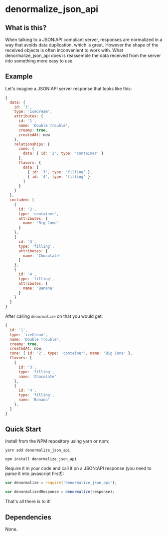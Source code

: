 # denormalize_json_api

## What is this?

When talking to a JSON:API compliant server, responses are normalized in a way that avoids data duplication, which is great. However the shape of the received objects is often inconvenient to work with.
What denormalize_json_api does is reassemble the data received from the server into something more easy to use.

## Example

Let's imagine a JSON:API server response that looks like this:

```js
{
  data: {
    id: '1',
    type: 'iceCream',
    attributes: {
      id: '1',
      name: 'Double Trouble',
      creamy: true,
      createdAt: now
    },
    relationships: {
      cone: {
        data: { id: '2', type: 'container' }
      },
      flavors: {
        data: [
          { id: '3', type: 'filling' },
          { id: '4', type: 'filling' }
        ]
      }
    }
  },
  included: [
    {
      id: '2',
      type: 'container',
      attributes: {
        name: 'Big Cone'
      }
    },
    {
      id: '3',
      type: 'filling',
      attributes: {
        name: 'Chocolate'
      }
    },
    {
      id: '4',
      type: 'filling',
      attributes: {
        name: 'Banana'
      }
    }
  ]
}
```

After calling `denormalize` on that you would get:

```js
{
  id: '1',
  type: 'iceCream',
  name: 'Double Trouble',
  creamy: true,
  createdAt: now,
  cone: { id: '2', type: 'container', name: 'Big Cone' },
  flavors: [
    {
      id: '3',
      type: 'filling',
      name: 'Chocolate'
    },
    { 
      id: '4', 
      type: 'filling',
      name: 'Banana'
    },
  ]
}
```

## Quick Start

Install from the NPM repository using yarn or npm:

```shell
yarn add denormalize_json_api
```

```shell
npm install denormalize_json_api
```

Require it in your code and call it on a JSON:API response (you need to parse it into javascript first!):

```js
var denormalize = require('denormalize_json_api');

var denormalizedResponse = denormalize(response);
```

That's all there is to it!

## Dependencies

None.
